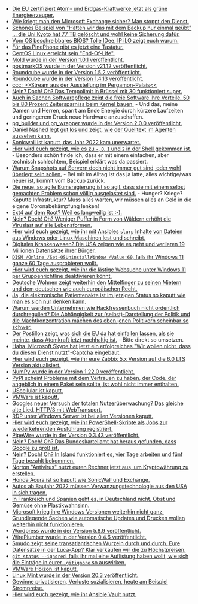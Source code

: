 * [Die EU zertifiziert Atom- und Erdgas-Kraftwerke jetzt als grüne Energieerzeuger.](https://blog.fefe.de/?ts=9f2e7119)
* [Wie kriegt man den Microsoft Exchange sicher? Man stoppt den Dienst.](https://blog.fefe.de/?ts=9f2eab85)
* [Schönes Beispiel von "Hätten wir das mit dem Backup nur einmal geübt" ... die Uni Kyoto hat 77 TB gelöscht und wohl keine Sicherung dafür.](https://blog.fefe.de/?ts=9f314378)
* [Vom OS beschreibbares BIOS? Tolle IDee, IP iLO zeigt euch warum.](https://blog.fefe.de/?ts=9f30b7a9)
* [Für das PinePhone gibt es jetzt eine Tastatur.](https://www.pine64.org/2021/12/31/happy-new-year-the-keyboard-and-cases-are-here/)
* [CentOS Linux erreicht sein "End-Of-Life".](https://www.phoronix.com/scan.php?page=news_item&px=CentOS-Linux-8-EOL)
* [Mold wurde in der Version 1.0.1 veröffentlicht.](https://www.phoronix.com/scan.php?page=news_item&px=Mold-1.0.1-Released)
* [postmarkOS wurde in der Version v21.12 veröffentlicht.](https://postmarketos.org/blog/2021/12/29/v21.12-release/)
* [Roundcube wurde in der Version 1.5.2 veröffentlicht.](https://roundcube.net/news/2021/12/30/update-1.5.2-released)
* [Roundcube wurde in der Version 1.4.13 veröffentlicht.](https://roundcube.net/news/2021/12/30/security-update-1.4.13-released)
* [ccc: >>Stream aus der Ausstellung im Pergamon-Palais<<](https://media.ccc.de/v/vcfb2021_-_133_-_de_-_202110091200_-_stream_aus_der_ausstellung_im_pergamon_palais)
* [Nein? Doch! Oh? Das Tempolimit in Brüssel mit 30 funktioniert super.](https://www.sonnenseite.com/de/mobilitaet/positive-bilanz-nach-einem-jahr-tempo-30-in-bruessel/)
* [Auch in Sachen Softwarepflege zeigt die freie Software ihre Vorteile. 50 bis 80 Prozent Zeitersparniss beim Kernel bauen.](https://www.phoronix.com/scan.php?page=news_item&px=Linux-Fast-Kernel-Headers) - Und das, meine Damen und Herren, sparrt am Ende Energie durch kürzere Laufzeiten und geringerem Druck neue Hardware anzuschaffen.
* [pg_builder und pg_wrapper wurde in der Version 2.0.0 veröffentlicht.](https://www.postgresql.org/about/news/pg_builder-200-and-pg_wrapper-200-packages-for-php-released-2387/)
* [Daniel Nashed legt gut los und zeigt, wie der Quelltext im Agenten aussehen kann.](https://blog.nashcom.de/nashcomblog.nsf/dx/one-touch-setup-and-meets-automated-lab-setup..htm)
* [Sonicwall ist kaputt, das Jahr 2022 kam unerwartet.](https://www.borncity.com/blog/2022/01/03/hat-sonicwall-e-mail-security-appliance-auch-einen-year-2022-bug/)
* [Hier wird euch gezeigt, wie es zu `-`, `0`, `1` und `2` in der Shell gekommen ist.](https://utcc.utoronto.ca/~cks/space/blog/unix/ProcessSubstitutionWhyLate) - Besonders schön finde ich, dass er mit einem einfachen, aber technisch schlechtem, Beispiel erklärt was da passiert.
* [Warum Snapshots auf Servern doch nicht immer gut sind, oder wohl überlegt sein sollen.](https://utcc.utoronto.ca/~cks/space/blog/linux/RootRollbacksWhyNot) - Bei mir im Alltag ist das ja latte, alles wichtige/was neuer ist, kommt vom Backup zurück.
* [Die neue, so agile Bumsregierung ist so agil, dass sie mit einem selbst gemachten Problem schon völlig ausgelastet sind.](https://tuxproject.de/blog/2022/01/regierung-im-single-tasking-modus/) - Hunger? Kriege? Kaputte Infrastruktur? Muss alles warten, wir müssen alles an Geld in die eigene Coronabekämpfung lenken!
* [Ext4 auf dem Root? Weil es langweilig ist :-).](https://utcc.utoronto.ca/~cks/space/blog/linux/Ext4RootFilesystemWhy)
* [Nein? Doch! Oh? Weniger Puffer in Form von Wäldern erhöht die Viruslast auf alle Lebensformen.](https://netzfrauen.org/2021/12/31/deforestation-4/)
* [Hier wird euch gezeigt, wie ihr mit Ansibles `slurp` Inhalte von Dateien aus Windows oder Linux Maschinen lest und schreibt.](https://www.shellhacks.com/ansible-cat-file-print-read-file-content/)
* [Digitales Krankenwesen? Die USA zeigen wie es geht und verlieren 19 Millionen Datensätze ihrer Bürger.](https://www.bleepingcomputer.com/news/security/top-10-healthcare-breaches-in-the-us-exposed-data-of-19-million/)
* [`DISM /Online /Set-OSUninstallWindow /Value:60`, falls ihr Windows 11 ganze 60 Tage ausprobieren wollt.](https://www.zdnet.com/article/windows-11-give-yourself-more-time-to-roll-back-the-upgrade/)
* [Hier wird euch gezeigt, wie ihr die lästige Websuche unter Windows 11 per Gruppenrichtline deaktivieren könnt.](https://www.windowspro.de/wolfgang-sommergut/web-suche-windows-11-gruppenrichtlinien-deaktivieren)
* [Deutsche Wohnen zeigt weiterhin den Mittelfinger zu seinen Mietern und dem deutschen wie auch europäischen Recht.](https://netzpolitik.org/2022/datensammelwut-14-millionen-bussgeld-gegen-deutsche-wohnen-landet-vor-eu-gericht/)
* [Ja, die elektronische Patientenakte ist im jetzigen Status so kaputt wie man es sich nur denken kann.](https://www.borncity.com/blog/2022/01/04/elektronische-patientenakte-epa-2-0-als-sicherheitsrisiko/)
* [Warum werden Unternehmen wie Hackfressenbuch nicht ordentlich durchreguliert? Die Abhängigkeit zur (selbst)-Darstellung der Politik und die Machtkonzentration machen des eben jenen Politikern scheinbar so schwer.](https://www.kuketz-blog.de/facebooks-daten-blowouts-eine-verstaendnisbruecke-teil1/)
* [Der Postillon zeigt, was sich die EU da hat einfallen lassen, als sie meinte, dass Atomkraft jetzt nachhaltig ist.](https://www.der-postillon.com/2022/01/atomkraft-nachhaltig.html) - Bitte direkt so umsetzen.
* [Haha, Microsoft Skype hat jetzt ein erfolgreiches "Wir wollen nicht, dass du diesen Dienst nutzt"-Captcha eingebaut.](https://www.bleepingcomputer.com/news/security/microsoft-skype-challenge-can-you-solve-this-puzzle-10-times/)
* [Hier wird euch gezeigt, wie ihr eure Zabbix 5.x Version auf die 6.0 LTS Version aktualisiert.](https://blog.zabbix.com/a-guide-to-migrating-to-zabbix-6-0-lts-by-edgars-melveris-zabbix-summit-online-2021/18569/)
* [NumPy wurde in der Version 1.22.0 veröffentlicht.](https://lwn.net/Articles/880332/rss)
* [PyPI scheint Probleme mit dem Vertrauen zu haben, der Code, der angeblich in einem Paket sein sollte, ist wohl nicht immer enthalten.](https://zaitcev.livejournal.com/263602.html)
* [UScellular ist kaputt.](https://www.bleepingcomputer.com/news/security/uscellular-discloses-data-breach-after-billing-system-hack/)
* [VMWare ist kaputt.](https://www.borncity.com/blog/2022/01/05/vmware-sicherheitswarnung-vor-schwachstelle-cve-2021-22045-in-vmware-workstation-co/)
* [Googles neuer Versuch der totalen Nutzerüberwachung? Das gleiche alte Lied, HTTP/3 mit WebTransport.](https://www.phoronix.com/scan.php?page=news_item&px=Chrome-97-Released)
* [RDP unter Windows Server ist bei allen Versionen kaputt.](https://www.borncity.com/blog/2022/01/05/windows-server-notfall-update-fixt-remote-desktop-probleme-4-1-2022/)
* [Hier wird euch gezeigt, wie ihr PowerShell-Skripte als Jobs zur wiederkehrenden Ausführung registriert.](https://sid-500.com/2022/01/05/register-and-create-scheduled-jobs-with-powershell/)
* [PipeWire wurde in der Version 0.3.43 veröffentlicht.](https://www.phoronix.com/scan.php?page=news_item&px=PipeWire-0.3.43)
* [Nein? Doch! Oh? Das Bundeskartellamt hat heraus gefunden, dass Google zu groß ist.](https://netzpolitik.org/2022/bundeskartellamt-google-ist-gross/)
* [Nein? Doch! Oh? In Island funktioniert es, vier Tage arbeiten und fünf Tage bezahlt bekommen.](https://netzfrauen.org/2022/01/05/iceland-3/)
* [Norton "Antivirus" nutzt euren Rechner jetzt aus, um Kryptowährung zu erstellen.](https://www.borncity.com/blog/2022/01/06/krass-norton-360-installiert-krypto-miner/)
* [Honda Acura ist so kaputt wie SonicWall und Exchange.](https://www.bleepingcomputer.com/news/technology/honda-acura-cars-hit-by-y2k22-bug-that-rolls-back-clocks-to-2002/)
* [Autos ab Baujahr 2022 müssen Verwanzungstechnologie aus den USA in sich tragen.](https://tuxproject.de/blog/2022/01/hoffnung-dexit-9-webcampflicht-unter-der-dusche-strassenverkehrsedition/)
* [In Frankreich und Spanien geht es, in Deutschland nicht, Obst und Gemüse ohne Plastikwahnsinn.](https://netzfrauen.org/2022/01/06/plastic-30/)
* [Microsoft krieg ihre Windows Versionen weiterhin nicht ganz. Grundlegende Sachen wie automatische Updates und Drucken wollen weiterhin nicht funktionieren.](https://www.borncity.com/blog/2022/01/07/windows-rger-zurckgezogene-updates-druckauftrge-bleiben-hngen-zwangsneustart-durch-treiberinstallation/)
* [Wordpress wurde in der Version 5.8.9 veröffentlicht.](https://www.borncity.com/blog/2022/01/06/wordpress-5-8-3-released/)
* [WirePlumber wurde in der Version 0.4.6 veröffentlicht.](https://www.phoronix.com/scan.php?page=news_item&px=WirePlumber-0.4.6)
* [Smudo zeigt seine transatlantischen Wurzeln durch und durch. Eure Datensätze in der Luca-App? Klar verkaufen wir die zu Höchstpreisen.](https://netzpolitik.org/2022/neue-geschaeftsmodelle-wie-luca-nach-der-pandemie-weiter-kasse-machen-kann/)
* [`git status --ignored`, falls ihr mal eine Auflistung haben wollt, wie sich die Einträge in eurer `.gitignore` so auswirken.](https://www.shellhacks.com/git-show-ignored-files/)
* [VMWare Hoizon ist kaputt.](https://www.borncity.com/blog/2022/01/08/angriffe-auf-vmware-horizon-server-mit-log4j-schwachstelle/)
* [Linux Mint wurde in der Version 20.3 veröffentlicht.](https://www.planet3dnow.de/cms/64397-linux-mint-20-3-una-als-version-mit-cinnamon-xfce-und-mate-erschienen/)
* [Gewinne privatisieren, Verluste sozialisieren, heute am Beispiel Strompreise.](https://www.sonnenseite.com/de/wirtschaft/hunderte-stromanbieter-kuendigen-kraeftige-preiserhoehungen-von-durchschnittlich-64-prozent-an/)
* [Hier wird euch gezeigt, wie ihr Ansible Vault nutzt.](https://www.shellhacks.com/ansible-vault-encrypt-decrypt-string/)
